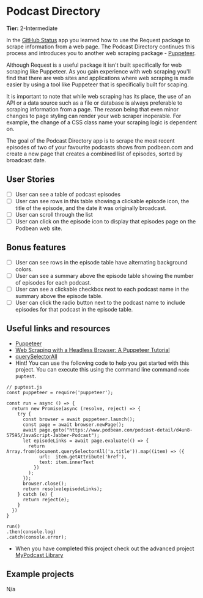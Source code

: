 # Podcast Directory

**Tier:** 2-Intermediate

In the [GitHub Status](../1-Beginner/GitHub-Status-App.md) app you learned how to use the
Request package to scrape information from a web page. The Podcast Directory
continues this process and introduces you to another web scraping package - 
[Puppeteer](https://github.com/GoogleChrome/puppeteer).

Although Request is a useful  package it isn't built specifically for web
scraping like Puppeteer. As you gain experience with web scraping you'll find
that there are web sites and applications where web scraping is made easier
by using a tool like Puppeteer that is specifically built for scaping.

It is important to note that while web scraping has its place, the use of
an API or a data source such as a file or database is always preferable to 
scraping information from a page. The reason being that even minor changes to
page styling can render your web scraper inoperable. For example, the change
of a CSS class name your scraping logic is dependent on.

The goal of the Podcast Directory app is to scrape the most recent episodes of two of your favourite podcasts shows from podbean.com and create a new page that creates a combined list of episodes, sorted by broadcast date.

## User Stories

-   [ ] User can see a table of podcast episodes
-   [ ] User can see rows in this table showing a clickable episode icon, the
title of the episode, and the date it was originally broadcast.
-   [ ] User can scroll through the list
-   [ ] User can click on the episode icon to display that episodes page on
the Podbean web site.

## Bonus features

-   [ ] User can see rows in the episode table have alternating background
colors.
-   [ ] User can see a summary above the episode table showing the number
of episodes for each podcast.
-   [ ] User can see a clickable checkbox next to each podcast name in the
summary above the episode table.
-   [ ] User can click the radio button next to the podcast name to include
episodes for that podcast in the episode table.

## Useful links and resources

- [Puppeteer](https://github.com/GoogleChrome/puppeteer)
- [Web Scraping with a Headless Browser: A Puppeteer Tutorial](https://www.toptal.com/puppeteer/headless-browser-puppeteer-tutorial)
- [querySelectorAll](https://developer.mozilla.org/en-US/docs/Web/API/ParentNode/querySelectorAll)
- Hint! You can use the following code to help you get started with this
project. You can execute this using the  command line command `node puptest`.
```
// puptest.js
const puppeteer = require('puppeteer');

const run = async () => {
  return new Promise(async (resolve, reject) => {
    try {
      const browser = await puppeteer.launch();
      const page = await browser.newPage();
      await page.goto("https://www.podbean.com/podcast-detail/d4un8-57595/JavaScript-Jabber-Podcast");
      let episodeLinks = await page.evaluate(() => {
        return Array.from(document.querySelectorAll('a.title')).map((item) => ({
            url:  item.getAttribute('href'),
            text: item.innerText
          })
        );
      });
      browser.close();
      return resolve(episodeLinks);
    } catch (e) {
      return reject(e);
    }
  })
}

run()
.then(console.log)
.catch(console.error);
```
- When you have completed this project check out the advanced project
[MyPodcast Library](../3-Advanced/MyPodcast-Library-app.md)

## Example projects

N/a
